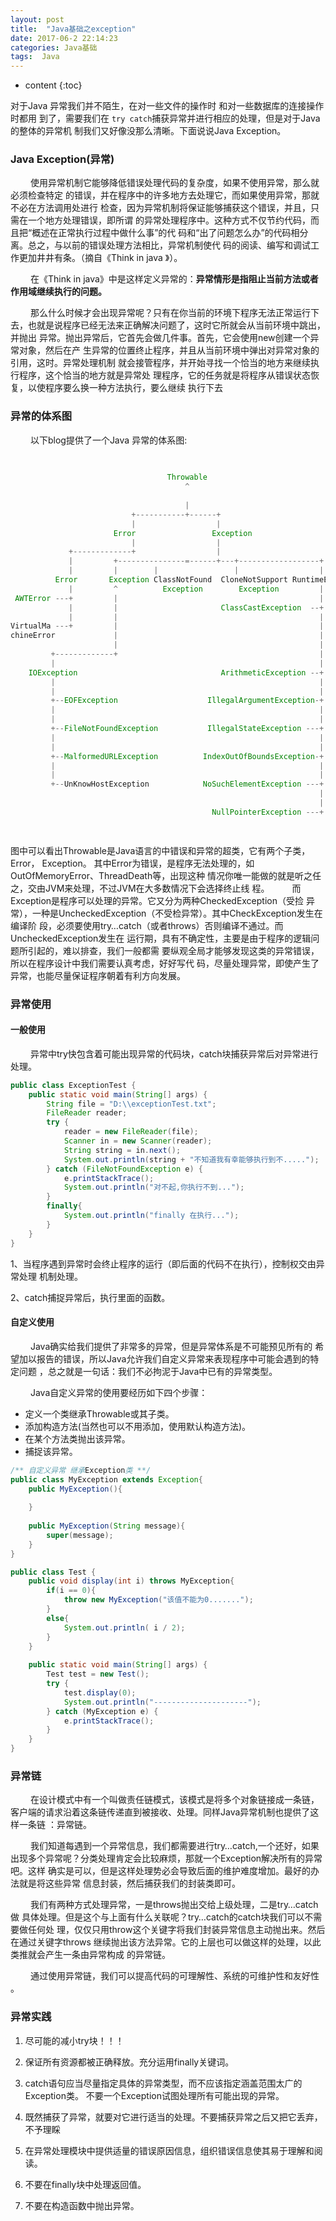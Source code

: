 ```yaml
---
layout: post
title:  "Java基础之exception"
date: 2017-06-2 22:14:23
categories: Java基础
tags:  Java 
---
```

* content
{:toc}  
  
对于Java 异常我们并不陌生，在对一些文件的操作时  和对一些数据库的连接操作时都用
到了，需要我们在 `try catch`捕获异常并进行相应的处理，但是对于Java的整体的异常机
制我们又好像没那么清晰。下面说说Java Exception。




### Java Exception(异常)

&emsp;&emsp; 使用异常机制它能够降低错误处理代码的复杂度，如果不使用异常，那么就必须检查特定
的错误，并在程序中的许多地方去处理它，而如果使用异常，那就不必在方法调用处进行
检查，因为异常机制将保证能够捕获这个错误，并且，只需在一个地方处理错误，即所谓
的异常处理程序中。这种方式不仅节约代码，而且把“概述在正常执行过程中做什么事”的代
码和“出了问题怎么办”的代码相分离。总之，与以前的错误处理方法相比，异常机制使代
码的阅读、编写和调试工作更加井井有条。（摘自《Think in java 》）。

&emsp;&emsp; 在《Think in java》中是这样定义异常的：**异常情形是指阻止当前方法或者作用域继续执行的问题。**

&emsp;&emsp; 那么什么时候才会出现异常呢？只有在你当前的环境下程序无法正常运行下
去，也就是说程序已经无法来正确解决问题了，这时它所就会从当前环境中跳出，并抛出
异常。抛出异常后，它首先会做几件事。首先，它会使用new创建一个异常对象，然后在产
生异常的位置终止程序，并且从当前环境中弹出对异常对象的引用，这时。异常处理机制
就会接管程序，并开始寻找一个恰当的地方来继续执行程序，这个恰当的地方就是异常处
理程序，它的任务就是将程序从错误状态恢复，以使程序要么换一种方法执行，要么继续
执行下去

### 异常的体系图 

&emsp;&emsp; 以下blog提供了一个Java 异常的体系图:

``` java
                                                                            
                                                                            
                                   Throwable                                         
                                       ^                                    
 
                                       |                                    
                           +-----------+------+                             
                           |                  |                             
                       Error                 Exception                                 
                           |                  |                             
             +-------------+                  |                             
             |         +---------------=------+---+------------------+      
             |         |        |                 |                  |      
          Error       Exception ClassNotFound  CloneNotSupport RuntimeExcetion
             |         ^          Exception        Exception         |
 AWTError ---+         |                                             | 
             |         |                       ClassCastException  --+ 
             |         |                                             | 
VirtualMa ---+         |                                             | 
chineError             |                                             | 
                       |                                             | 
         +-------------+                                             | 
         |                                                           | 
    IOException                                ArithmeticException --+ 
         |                                                           | 
         |                                                           | 
         +--EOFException                    IllegalArgumentException-+  
         |                                                           | 
         |                                                           | 
         +--FileNotFoundException           IllegalStateException ---+ 
         |                                                           | 
         |                                                           | 
         +--MalformedURLException          IndexOutOfBoundsException-+ 
         |                                                           |
         |                                                           | 
         +--UnKnowHostException            NoSuchElementException ---+ 
                                                                     | 
                                                                     | 
                                             NullPointerException ---+ 

                                                                        
```
图中可以看出Throwable是Java语言的中错误和异常的超类，它有两个子类，Error，
Exception。
其中Error为错误，是程序无法处理的，如OutOfMemoryError、ThreadDeath等，出现这种
情况你唯一能做的就是听之任之，交由JVM来处理，不过JVM在大多数情况下会选择终止线
程。
&emsp;&emsp; 而Exception是程序可以处理的异常。它又分为两种CheckedException（受捡
异常），一种是UncheckedException（不受检异常）。其中CheckException发生在编译阶
段，必须要使用try…catch（或者throws）否则编译不通过。而UncheckedException发生在
运行期，具有不确定性，主要是由于程序的逻辑问题所引起的，难以排查，我们一般都需
要纵观全局才能够发现这类的异常错误，所以在程序设计中我们需要认真考虑，好好写代
码，尽量处理异常，即使产生了异常，也能尽量保证程序朝着有利方向发展。

### 异常使用

#### 一般使用

&emsp;&emsp; 异常中try快包含着可能出现异常的代码块，catch块捕获异常后对异常进行处理。

``` java
public class ExceptionTest {
    public static void main(String[] args) {
        String file = "D:\\exceptionTest.txt";
        FileReader reader;
        try {
            reader = new FileReader(file);
            Scanner in = new Scanner(reader);  
            String string = in.next();  
            System.out.println(string + "不知道我有幸能够执行到不.....");
        } catch (FileNotFoundException e) {
            e.printStackTrace();
            System.out.println("对不起,你执行不到...");
        }  
        finally{
            System.out.println("finally 在执行...");
        }
    }
}
```
1、当程序遇到异常时会终止程序的运行（即后面的代码不在执行），控制权交由异常处理
机制处理。

2、catch捕捉异常后，执行里面的函数。

#### 自定义使用

&emsp;&emsp; Java确实给我们提供了非常多的异常，但是异常体系是不可能预见所有的
希望加以报告的错误，所以Java允许我们自定义异常来表现程序中可能会遇到的特定问题
，总之就是一句话：我们不必拘泥于Java中已有的异常类型。

&emsp;&emsp; Java自定义异常的使用要经历如下四个步骤：  
* 定义一个类继承Throwable或其子类。
* 添加构造方法(当然也可以不用添加，使用默认构造方法)。
* 在某个方法类抛出该异常。
* 捕捉该异常。

``` java
/** 自定义异常 继承Exception类 **/
public class MyException extends Exception{
    public MyException(){
        
    }
    
    public MyException(String message){
        super(message);
    }
}

public class Test {
    public void display(int i) throws MyException{
        if(i == 0){
            throw new MyException("该值不能为0.......");
        }
        else{
            System.out.println( i / 2);
        }
    }
    
    public static void main(String[] args) {
        Test test = new Test();
        try {
            test.display(0);
            System.out.println("---------------------");
        } catch (MyException e) {
            e.printStackTrace();
        }
    }
}

```

### 异常链

&emsp;&emsp; 在设计模式中有一个叫做责任链模式，该模式是将多个对象链接成一条链，
客户端的请求沿着这条链传递直到被接收、处理。同样Java异常机制也提供了这样一条链
：异常链。

&emsp;&emsp; 我们知道每遇到一个异常信息，我们都需要进行try…catch,一个还好，如果
出现多个异常呢？分类处理肯定会比较麻烦，那就一个Exception解决所有的异常吧。这样
确实是可以，但是这样处理势必会导致后面的维护难度增加。最好的办法就是将这些异常
信息封装，然后捕获我们的封装类即可。

&emsp;&emsp; 我们有两种方式处理异常，一是throws抛出交给上级处理，二是try…catch做
具体处理。但是这个与上面有什么关联呢？try…catch的catch块我们可以不需要做任何处
理，仅仅只用throw这个关键字将我们封装异常信息主动抛出来。然后在通过关键字throws
继续抛出该方法异常。它的上层也可以做这样的处理，以此类推就会产生一条由异常构成
的异常链。

&emsp;&emsp; 通过使用异常链，我们可以提高代码的可理解性、系统的可维护性和友好性
。

### 异常实践

1. 尽可能的减小try块！！！

2. 保证所有资源都被正确释放。充分运用finally关键词。

3. catch语句应当尽量指定具体的异常类型，而不应该指定涵盖范围太广的Exception类。
   不要一个Exception试图处理所有可能出现的异常。

4. 既然捕获了异常，就要对它进行适当的处理。不要捕获异常之后又把它丢弃，不予理睬

5. 在异常处理模块中提供适量的错误原因信息，组织错误信息使其易于理解和阅读。

6. 不要在finally块中处理返回值。

7. 不要在构造函数中抛出异常。
